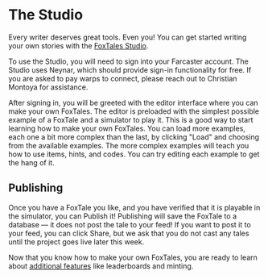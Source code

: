 # The Studio

Every writer deserves great tools. Even you! You can get started writing your own stories with the [FoxTales Studio](https://foxtales.vercel.app). 

To use the Studio, you will need to sign into your Farcaster account. The Studio uses Neynar, which should provide sign-in functionality for free. If you are asked to pay warps to connect, please reach out to Christian Montoya for assistance. 

After signing in, you will be greeted with the editor interface where you can make your own FoxTales. The editor is preloaded with the simplest possible example of a FoxTale and a simulator to play it. This is a good way to start learning how to make your own FoxTales. You can load more examples, each one a bit more complex than the last, by clicking "Load" and choosing from the available examples. The more complex examples will teach you how to use items, hints, and codes. You can try editing each example to get the hang of it. 

## Publishing 

Once you have a FoxTale you like, and you have verified that it is playable in the simulator, you can Publish it! Publishing will save the FoxTale to a database &mdash; it does not post the tale to your feed! If you want to post it to your feed, you can click Share, but we ask that you do not cast any tales until the project goes live later this week. 

Now that you know how to make your own FoxTales, you are ready to learn about [additional features](features.md) like leaderboards and minting. 
